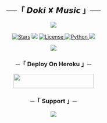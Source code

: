 <h2 align="center">
    ──「 𝘿𝙤𝙠𝙞 ✘ 𝙈𝙪𝙨𝙞𝙘 」──
</h2>

<p align="center">
  <img src="https://graph.org/file/82e478b5ad0e14b78fde3.jpg">
</p>

<p align="center">
<a href="https://github.com/KAC-CHAN/doki/stargazers"><img src="https://img.shields.io/github/stars/KAC-CHAN/doki?color=black&logo=github&logoColor=black&style=for-the-badge" alt="Stars" /></a>
<a href="https://github.com/KAC-CHAN/doki/network/members"> <img src="https://img.shields.io/github/forks/KAC-CHAN/doki?color=black&logo=github&logoColor=black&style=for-the-badge" /></a>
<a href="https://github.com/KAC-CHAN/doki/blob/master/LICENSE"> <img src="https://img.shields.io/badge/License-MIT-blueviolet?style=for-the-badge" alt="License" /> </a>
<a href="https://www.python.org/"> <img src="https://img.shields.io/badge/Written%20in-Python-orange?style=for-the-badge&logo=python" alt="Python" /> </a>
<a href="https://github.com/KAC-CHAN/doki/commits/KAC-CHAN"> <img src="https://img.shields.io/github/last-commit/KACCHAN/doki?color=blue&logo=github&logoColor=green&style=for-the-badge" /></a>
</p>

<p align="center">
  <img src="https://graph.org/file/82e478b5ad0e14b78fde3.jpg">
</p>

<h3 align="center">
    ─「 Deploy On Heroku 」─
</h3>

<p align="center"><a href="https://dashboard.heroku.com/new?template=https://github.com/KAC-CHAN/doki"> <img src="https://img.shields.io/badge/Deploy%20On%20Heroku-black?style=for-the-badge&logo=heroku" width="220" height="38.45"/></a></p>

<h3 align="center">
    ─「 Support 」─
</h3>

<p align="center">
<a href="https://telegram.me/DokiSupport"><img src="https://img.shields.io/badge/-Support%20Group-blue.svg?style=for-the-badge&logo=Telegram"></a>
</p>
